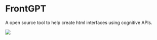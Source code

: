 # FrontGPT
A open source tool to help create html interfaces using cognitive APIs.

![]("demo.gif")
